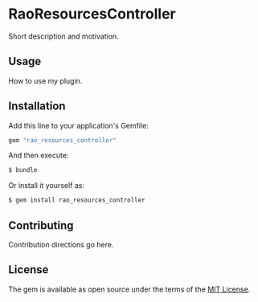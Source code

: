# RaoResourcesController
Short description and motivation.

## Usage
How to use my plugin.

## Installation
Add this line to your application's Gemfile:

```ruby
gem "rao_resources_controller"
```

And then execute:
```bash
$ bundle
```

Or install it yourself as:
```bash
$ gem install rao_resources_controller
```

## Contributing
Contribution directions go here.

## License
The gem is available as open source under the terms of the [MIT License](https://opensource.org/licenses/MIT).
